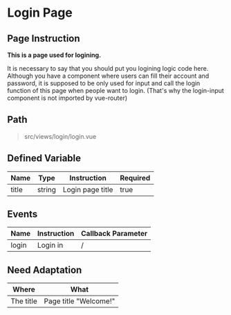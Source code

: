 # Login Page

## Page Instruction 

**This is a page used for logining.**

It is necessary to say that you should put you logining logic code here. 
Although you have a component where users can fill their account and password, it is supposed to be only used for input and call the login function of this page when people want to login. (That's why the login-input component is not imported by vue-router)

## Path 

> src/views/login/login.vue


## Defined Variable

| Name | Type | Instruction | Required |
|------|------|-------------|----------|
| title| string | Login page title | true |


## Events

| Name | Instruction | Callback Parameter |
|------|-------------|--------------------|
| login | Login in |  / |


## Need Adaptation

| Where | What |
|-------|------|
| The title | Page title "Welcome!" |